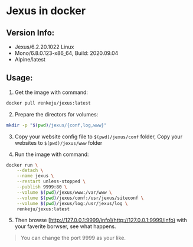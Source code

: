 # Jexus in docker

## Version Info:

- Jexus/6.2.20.1022 Linux
- Mono/6.8.0.123-x86_64, Build: 2020.09.04
- Alpine/latest

## Usage:

1. Get the image with command:

  ```sh
  docker pull renkeju/jexus:latest
  ```

2. Prepare the directors for volumes:

  ```sh
  mkdir -p "$(pwd)/jexus/{conf,log,www}"
  ```

3. Copy your website config file to `$(pwd)/jexus/conf` folder, Copy your websites to `$(pwd)/jexus/www` folder

4. Run the image with command:

  ```sh
  docker run \
      --detach \
      --name jexus \
      --restart unless-stopped \
      --publish 9999:80 \
      --volume $(pwd)/jexus/www:/var/www \
      --volume $(pwd)/jexus/conf:/usr/jexus/siteconf \
      --volume $(pwd)/jexus/log:/usr/jexus/log \
      renkeju/jexus:latest
  ```

5. Then browse [http://127.0.0.1:9999/info](http://127.0.0.1:9999/info) with your faverite borwser, see what happens.

> You can change the port 9999 as your like.
